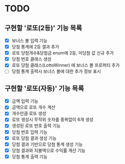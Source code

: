 # TODO

## 구현할 '로또(2등)' 기능 목록
- [x] 보너스 볼 입력 기능
- [x] 당첨 통계에 2등 결과 추가
- [x] 로또 당첨개수&당첨금 enum에 2등, 미당첨 값 신규 추가
- [x] 당첨 번호 클래스 생성
- [x] 로또 당첨 클래스(LottoWinner) 에 보너스 볼 프로퍼티 추가
- [ ] 당첨 통계 출력시 보너스 볼에 대한 추가 정보 표시

## 구현할 '로또(자동)' 기능 목록

- [x] 금액 입력 기능
- [x] 금액으로 로또 개수 계산
- [x] 개수만큼 로또 생성
- [x] 로또 생성시 무작위 숫자를 중복없이 6개 생성
- [x] 생성된 로또 번호 출력 기능
- [x] 당첨 번호 입력 기능
- [x] 로또 당첨 결과 생성 기능
- [x] 당첨 결과 기반으로 당첨 통계 생성 기능
- [x] 당첨 결과와 지불액으로 수익률 계산 기능
- [x] 당첨 통계 출력 기능